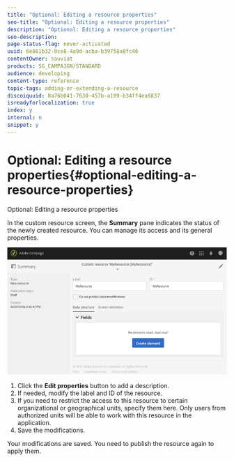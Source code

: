 ```yaml
---
title: "Optional: Editing a resource properties"
seo-title: "Optional: Editing a resource properties"
description: "Optional: Editing a resource properties"
seo-description: 
page-status-flag: never-activated
uuid: 6e861b32-0ce8-4a9d-acba-b39758a8fc46
contentOwner: sauviat
products: SG_CAMPAIGN/STANDARD
audience: developing
content-type: reference
topic-tags: adding-or-extending-a-resource
discoiquuid: 8a76b041-7630-457b-a189-b34ff4ea6837
isreadyforlocalization: true
index: y
internal: n
snippet: y
---
```


# Optional: Editing a resource properties{#optional-editing-a-resource-properties}

Optional: Editing a resource properties

In the custom resource screen, the **Summary** pane indicates the status of the newly created resource. You can manage its access and its general properties.

![](assets/schema_extension_3.png)

1. Click the **Edit properties** button to add a description.
1. If needed, modify the label and ID of the resource.
1. If you need to restrict the access to this resource to certain organizational or geographical units, specify them here. Only users from authorized units will be able to work with this resource in the application.
1. Save the modifications.

Your modifications are saved. You need to publish the resource again to apply them.

